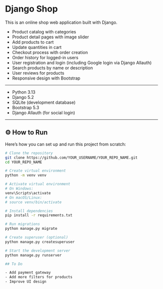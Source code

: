 # Django Shop

This is an online shop web application built with Django.


- Product catalog with categories
- Product detail pages with image slider
- Add products to cart
- Update quantities in cart
- Checkout process with order creation
- Order history for logged-in users
- User registration and login (including Google login via Django Allauth)
- Search products by name or description
- User reviews for products
- Responsive design with Bootstrap

---


- Python 3.13
- Django 5.2
- SQLite (development database)
- Bootstrap 5.3
- Django Allauth (for social login)

---


## ⚙️ How to Run

Here’s how you can set up and run this project from scratch:

```bash
# Clone the repository
git clone https://github.com/YOUR_USERNAME/YOUR_REPO_NAME.git
cd YOUR_REPO_NAME

# Create virtual environment
python -m venv venv

# Activate virtual environment
# On Windows:
venv\Scripts\activate
# On macOS/Linux:
# source venv/bin/activate

# Install dependencies
pip install -r requirements.txt

# Run migrations
python manage.py migrate

# Create superuser (optional)
python manage.py createsuperuser

# Start the development server
python manage.py runserver

## To Do

- Add payment gateway
- Add more filters for products
- Improve UI design

